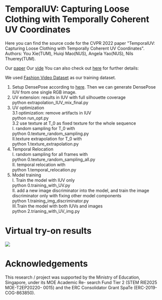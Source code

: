 # TemporalUV: Capturing Loose Clothing with Temporally Coherent UV Coordinates
Here you can find the source code for the CVPR 2022 paper "TemporalUV: Capturing Loose Clothing with Temporally Coherent UV Coordinates". Authors: You Xie(TUM), Huiqi Mao(NUS), Angela Yao(NUS), Nils Thuerey(TUM).

Our [paper](https://arxiv.org/pdf/2204.03671.pdf)
Our [vide](https://youtu.be/mDjzzMDy9Ko)
You can also check out [here](https://ge.in.tum.de/publications/temporaluv-capturing-loose-clothing-with-temporally-coherent-uv-coordinates/) for further details:

We used [Fashion Video Dataset](https://vision.cs.ubc.ca/datasets/fashion/) as our training dataset.

1. Setup DensePose according to [here](https://github.com/facebookresearch/Densepose). Then we can generate DensePose IUV from one single RGB image.
2. UV extension: results in IUV with full silhouette coverage  
    	python extrapolation_IUV_mix_final.py
3. UV optimization  
    3.1 optimization: remove artifacts in IUV  
        python run_opt.py  
    3.2 use texture at T_0 as fixed texture for the whole sequence  
     I. random sampling for T_0 with  
	    python 0.texture_random_sampling.py  
     II.texture extrapolation for T_0 with  
	  	python 1.texture_extrapolation.py  
4. Temporal Relocation  
    I.  random sampling for all frames with  
		python 0.texture_random_sampling_all.py  
    II. temporal relocation with  
		python 1.temporal_relocation.py  
5. Model training  
    I.  Train the model with IUV only  
		python 0.training_with_UV.py  
    II. add a new image discriminator into the model, and train the image discriminator only with fixing other model components  
		python 1.training_img_discriminator.py  
    III.Train the model with both IUVs and images  
		python 2.trianing_with_UV_img.py

# Virtual try-on results
  ![](virtual_try_on_results/output.gif)

# Acknowledgements
  This research / project was supported by the Ministry of Education, Singapore, under its MOE Academic Re- search Fund Tier 2 (STEM RIE2025 MOE-T2EP20220- 0015) and the ERC Consolidator Grant SpaTe (ERC-2019- COG-863850).
